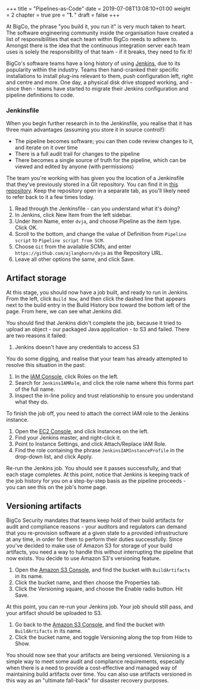 +++
title = "Pipelines-as-Code"
date = 2019-07-08T13:08:10+01:00
weight = 2
chapter = true
pre = "<b>1. </b>"
draft = false
+++

At BigCo, the phrase "you build it, you run it" is very much taken to heart. The software engineering community inside the organisation have created a list of responsibilities that each team within BigCo needs to adhere to. Amongst there is the idea that the continuous integration server each team uses is solely the responsibility of that team - if it breaks, they need to fix it!

BigCo's software teams have a long history of using [Jenkins](https://jenkins.io), due to its popularity within the industry. Teams then hand-cranked their specific installations to install plug-ins relevant to them, push configuration left, right and centre and more. One day, a physical disk drive stopped working, and - since then - teams have started to migrate their Jenkins configuration and pipeline definitions to code.

### Jenkinsfile

When you begin further research in to the Jenkinsfile, you realise that it has three main advantages (assuming you store it in source control!):

- The pipeline becomes software; you can then code review changes to it, and iterate on it over time
- There is a full audit trail for changes to the pipeline
- There becomes a single source of truth for the pipeline, which can be viewed and edited by anyone (with permissions)

The team you're working with has given you the location of a Jenkinsfile that they've previously stored in a Git repository. You can find it in [this repository](https://github.com/ajlanghorn/dvja/blob/master/Jenkinsfile). Keep the repository open in a separate tab, as you'll likely need to refer back to it a few times today.

1. Read through the Jenkinsfile - can you understand what it's doing?
1. In Jenkins, click New Item from the left sidebar.
1. Under Item Name, enter `dvja`, and choose Pipeline as the item type. Click OK.
1. Scroll to the bottom, and change the value of Definition from `Pipeline script` to `Pipeline script from SCM`.
1. Choose `Git` from the available SCMs, and enter `https://github.com/ajlanghorn/dvja` as the Repository URL.
1. Leave all other options the same, and click Save.

## Artifact storage

At this stage, you should now have a job built, and ready to run in Jenkins. From the left, click `Build Now`, and then click the dashed line that appears next to the build entry in the Build History box toward the bottom left of the page. From here, we can see what Jenkins did.

You should find that Jenkins didn't complete the job, because it tried to upload an object - our packaged Java application - to S3 and failed. There are two reasons it failed:

1. Jenkins doesn't have any credentials to access S3

You do some digging, and realise that your team has already attempted to resolve this situation in the past:
1. In the [IAM Console](https://console.aws.amazon.com/iam), click Roles on the left.
1. Search for `JenkinsIAMRole`, and click the role name where this forms part of the full name.
1. Inspect the in-line policy and trust relationship to ensure you understand what they do.

To finish the job off, you need to attach the correct IAM role to the Jenkins instance.
1. Open the [EC2 Console](https://console.aws.amazon.com/ec2), and click Instances on the left.
1. Find your Jenkins master, and right-click it.
1. Point to Instance Settings, and click Attach/Replace IAM Role.
1. Find the role containing the phrase `JenkinsIAMInstanceProfile` in the drop-down list, and click Apply.

Re-run the Jenkins job. You should see it passes successfully, and that each stage completes. At this point, notice that Jenkins is keeping track of the job history for you on a step-by-step basis as the pipeline proceeds - you can see this on the job's home page.

## Versioning artifacts

BigCo Security mandates that teams keep hold of their build artifacts for audit and compliance reasons - your auditors and regulators can demand that you re-provision software at a given state to a provided infrastructure at any time, in order for them to perform their duties successfully. Since you've decided to make use of Amazon S3 for storage of your build artifacts, you need a way to handle this without interrupting the pipeline that now exists. You decide to use Amazon S3's versioning feature.

1. Open the [Amazon S3 Console](https://console.aws.amazon.com/s3), and find the bucket with `BuildArtifacts` in its name.
1. Click the bucket name, and then choose the Properties tab.
1. Click the Versioning square, and choose the Enable radio button. Hit Save.

At this point, you can re-run your Jenkins job. Your job should still pass, and your artifact should be uploaded to S3.

1. Go back to the [Amazon S3 Console](https://console.aws.amazon.com/s3), and find the bucket with `BuildArtifacts` in its name.
1. Click the bucket name, and toggle Versioning along the top from Hide to Show.

You should now see that your artifacts are being versioned. Versioning is a simple way to meet some audit and compliance requirements, especially when there is a need to provide a cost-effective and managed way of maintaining build artifacts over time. You can also use artifacts versioned in this way as an "ultimate fall-back" for disaster recovery purposes.